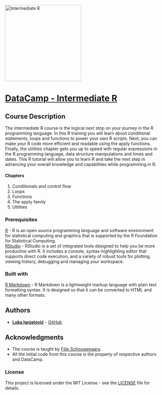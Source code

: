 <img src="https://assets.datacamp.com/production/course_672/shields/original/shield_image_course_672_20171006-212-wcz2aj?1507293613" alt="Intermediate R" width="250x" height="250x">

# [DataCamp - Intermediate R](https://www.datacamp.com/courses/intermediate-r/)

## Course Description

The intermediate R course is the logical next stop on your journey in the R programming language. In this R training you will learn about conditional statements, loops and functions to power your own R scripts. Next, you can make your R code more efficient and readable using the apply functions. Finally, the utilities chapter gets you up to speed with regular expressions in the R programming language, data structure manipulations and times and dates. This R tutorial will allow you to learn R and take the next step in advancing your overall knowledge and capabilities while programming in R.

#### Chapters

1) Conditionals and control flow  
2) Loops  
3) Functions  
4) The apply family  
5) Utilities  

### Prerequisites

[R](https://cran.r-project.org/bin/) - R is an open source programming language and software environment for statistical computing and graphics that is supported by the R Foundation for Statistical Computing.  
[RStudio](https://www.rstudio.com/products/rstudio/download/) - RStudio is a set of integrated tools designed to help you be more productive with R. It includes a console, syntax-highlighting editor that supports direct code execution, and a variety of robust tools for plotting, viewing history, debugging and managing your workspace.  

### Built with

[R Markdown](http://rmarkdown.rstudio.com/) - R Markdown is a lightweight markup language with plain text formatting syntax. It is designed so that it can be converted to HTML and many other formats.

## Authors

* [**Luka Ignjatović**](https://www.linkedin.com/in/lukaignjatovic/) - [GitHub](https://github.com/LukaIgnjatovic)

## Acknowledgments

* The course is taught by [Filip Schouwenaars](https://www.datacamp.com/instructors/filipsch).
* All the initial code from this course is the property of respective authors and DataCamp.

### License

This project is licensed under the MIT License - see the [LICENSE](LICENSE.md) file for details.
